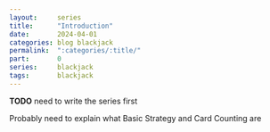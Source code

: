 ```yaml
---
layout:     series
title:      "Introduction"
date:       2024-04-01
categories: blog blackjack
permalink:  ":categories/:title/"
part:       0
series:     blackjack
tags:       blackjack
---
```


**TODO** need to write the series first

Probably need to explain what Basic Strategy and Card Counting are